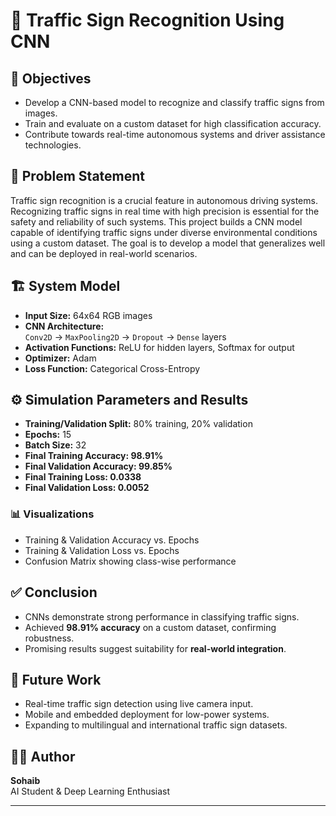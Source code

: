 # 🚦 **Traffic Sign Recognition Using CNN**

## 🧠 Objectives
- Develop a CNN-based model to recognize and classify traffic signs from images.
- Train and evaluate on a custom dataset for high classification accuracy.
- Contribute towards real-time autonomous systems and driver assistance technologies.

## 🚧 Problem Statement
Traffic sign recognition is a crucial feature in autonomous driving systems. Recognizing traffic signs in real time with high precision is essential for the safety and reliability of such systems. This project builds a CNN model capable of identifying traffic signs under diverse environmental conditions using a custom dataset. The goal is to develop a model that generalizes well and can be deployed in real-world scenarios.

## 🏗️ System Model
- **Input Size:** 64x64 RGB images
- **CNN Architecture:**  
  `Conv2D` → `MaxPooling2D` → `Dropout` → `Dense` layers
- **Activation Functions:** ReLU for hidden layers, Softmax for output
- **Optimizer:** Adam
- **Loss Function:** Categorical Cross-Entropy

## ⚙️ Simulation Parameters and Results
- **Training/Validation Split:** 80% training, 20% validation
- **Epochs:** 15
- **Batch Size:** 32
- **Final Training Accuracy: 98.91%**
- **Final Validation Accuracy: 99.85%**
- **Final Training Loss: 0.0338**
- **Final Validation Loss: 0.0052**

### 📊 Visualizations
- Training & Validation Accuracy vs. Epochs
- Training & Validation Loss vs. Epochs
- Confusion Matrix showing class-wise performance

## ✅ Conclusion
- CNNs demonstrate strong performance in classifying traffic signs.
- Achieved **98.91% accuracy** on a custom dataset, confirming robustness.
- Promising results suggest suitability for **real-world integration**.

## 🚀 Future Work
- Real-time traffic sign detection using live camera input.
- Mobile and embedded deployment for low-power systems.
- Expanding to multilingual and international traffic sign datasets.

## 👨‍💻 Author
**Sohaib**  
AI Student & Deep Learning Enthusiast  




---

